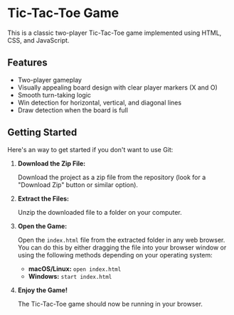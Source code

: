 # Tic-Tac-Toe Game

This is a classic two-player Tic-Tac-Toe game implemented using HTML, CSS, and JavaScript.

## Features

* Two-player gameplay
* Visually appealing board design with clear player markers (X and O)
* Smooth turn-taking logic
* Win detection for horizontal, vertical, and diagonal lines
* Draw detection when the board is full

## Getting Started

Here's an way to get started if you don't want to use Git:

1. **Download the Zip File:**

   Download the project as a zip file from the repository (look for a "Download Zip" button or similar option).

2. **Extract the Files:**

   Unzip the downloaded file to a folder on your computer.

3. **Open the Game:**

   Open the `index.html` file from the extracted folder in any web browser. You can do this by either dragging the file into your browser window or using the following methods depending on your operating system:

     * **macOS/Linux:** `open index.html`
     * **Windows:** `start index.html`

4. **Enjoy the Game!**

   The Tic-Tac-Toe game should now be running in your browser.

